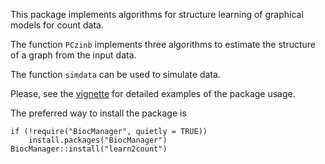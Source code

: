 This package implements algorithms for structure learning of graphical models for count data.

The function `PCzinb` implements three algorithms to estimate the structure of a graph from the input data.

The function `simdata` can be used to simulate data.

Please, see the [vignette](vignettes/intro.Rmd) for detailed examples of the package usage.

The preferred way to install the package is
```{r}
if (!require("BiocManager", quietly = TRUE))
    install.packages("BiocManager")
BiocManager::install("learn2count")
```
